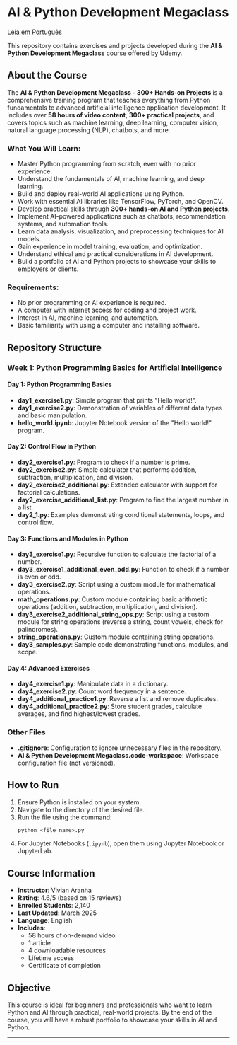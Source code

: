 # AI & Python Development Megaclass

[Leia em Português](README.pt-br.md)

This repository contains exercises and projects developed during the **AI & Python Development Megaclass** course offered by Udemy.

## About the Course

The **AI & Python Development Megaclass - 300+ Hands-on Projects** is a comprehensive training program that teaches everything from Python fundamentals to advanced artificial intelligence application development. It includes over **58 hours of video content**, **300+ practical projects**, and covers topics such as machine learning, deep learning, computer vision, natural language processing (NLP), chatbots, and more.

### What You Will Learn:
- Master Python programming from scratch, even with no prior experience.
- Understand the fundamentals of AI, machine learning, and deep learning.
- Build and deploy real-world AI applications using Python.
- Work with essential AI libraries like TensorFlow, PyTorch, and OpenCV.
- Develop practical skills through **300+ hands-on AI and Python projects**.
- Implement AI-powered applications such as chatbots, recommendation systems, and automation tools.
- Learn data analysis, visualization, and preprocessing techniques for AI models.
- Gain experience in model training, evaluation, and optimization.
- Understand ethical and practical considerations in AI development.
- Build a portfolio of AI and Python projects to showcase your skills to employers or clients.

### Requirements:
- No prior programming or AI experience is required.
- A computer with internet access for coding and project work.
- Interest in AI, machine learning, and automation.
- Basic familiarity with using a computer and installing software.

## Repository Structure

### Week 1: Python Programming Basics for Artificial Intelligence
#### Day 1: Python Programming Basics
- **day1_exercise1.py**: Simple program that prints "Hello world!".
- **day1_exercise2.py**: Demonstration of variables of different data types and basic manipulation.
- **hello_world.ipynb**: Jupyter Notebook version of the "Hello world!" program.

#### Day 2: Control Flow in Python
- **day2_exercise1.py**: Program to check if a number is prime.
- **day2_exercise2.py**: Simple calculator that performs addition, subtraction, multiplication, and division.
- **day2_exercise2_additional.py**: Extended calculator with support for factorial calculations.
- **day2_exercise_additional_list.py**: Program to find the largest number in a list.
- **day2_1.py**: Examples demonstrating conditional statements, loops, and control flow.

#### Day 3: Functions and Modules in Python
- **day3_exercise1.py**: Recursive function to calculate the factorial of a number.
- **day3_exercise1_additional_even_odd.py**: Function to check if a number is even or odd.
- **day3_exercise2.py**: Script using a custom module for mathematical operations.
- **math_operations.py**: Custom module containing basic arithmetic operations (addition, subtraction, multiplication, and division).
- **day3_exercise2_additional_string_ops.py**: Script using a custom module for string operations (reverse a string, count vowels, check for palindromes).
- **string_operations.py**: Custom module containing string operations.
- **day3_samples.py**: Sample code demonstrating functions, modules, and scope.

#### Day 4: Advanced Exercises
- **day4_exercise1.py**: Manipulate data in a dictionary.
- **day4_exercise2.py**: Count word frequency in a sentence.
- **day4_additional_practice1.py**: Reverse a list and remove duplicates.
- **day4_additional_practice2.py**: Store student grades, calculate averages, and find highest/lowest grades.

### Other Files
- **.gitignore**: Configuration to ignore unnecessary files in the repository.
- **AI & Python Development Megaclass.code-workspace**: Workspace configuration file (not versioned).

## How to Run
1. Ensure Python is installed on your system.
2. Navigate to the directory of the desired file.
3. Run the file using the command:
   ```bash
   python <file_name>.py
   ```
4. For Jupyter Notebooks (`.ipynb`), open them using Jupyter Notebook or JupyterLab.

## Course Information
- **Instructor**: Vivian Aranha
- **Rating**: 4.6/5 (based on 15 reviews)
- **Enrolled Students**: 2,140
- **Last Updated**: March 2025
- **Language**: English
- **Includes**:
  - 58 hours of on-demand video
  - 1 article
  - 4 downloadable resources
  - Lifetime access
  - Certificate of completion

## Objective
This course is ideal for beginners and professionals who want to learn Python and AI through practical, real-world projects. By the end of the course, you will have a robust portfolio to showcase your skills in AI and Python.

---
